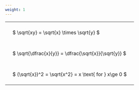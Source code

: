 ```yaml
---
weight: 1
---
```


<style type="text/css">
#T_ee343 th.col_heading {
  text-align: left;
  font-size: 1em;
}
#T_ee343 td {
  text-align: left;
  font-size: 1em;
  padding: 1.5em;
}
</style>
<table id="T_ee343">
  <thead>
  </thead>
  <tbody>
    <tr>
      <td id="T_ee343_row0_col0" class="data row0 col0" >$ \sqrt{xy} = \sqrt{x} \times \sqrt{y} $</td>
    </tr>
    <tr>
      <td id="T_ee343_row1_col0" class="data row1 col0" >$ \sqrt{\dfrac{x}{y}} = \dfrac{\sqrt{x}}{\sqrt{y}} $</td>
    </tr>
    <tr>
      <td id="T_ee343_row2_col0" class="data row2 col0" >$ (\sqrt{x})^2 = \sqrt{x^2} = x \text{ for } x\ge 0 $</td>
    </tr>
  </tbody>
</table>
